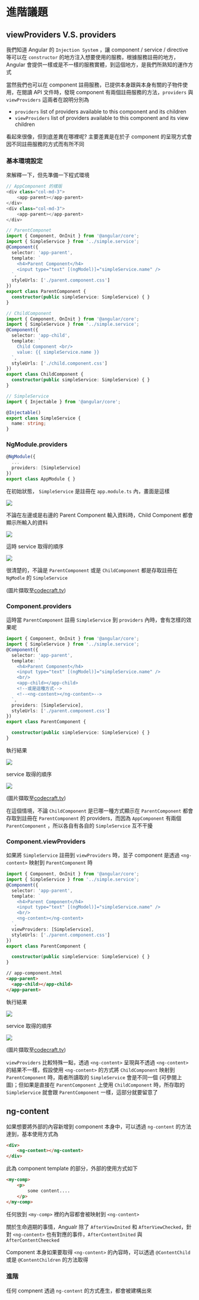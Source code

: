 # 進階議題

## viewProviders V.S. providers

我們知道 Angular 的 `Injection System` ，讓 component / service / directive 等可以在 `constructor` 的地方注入想要使用的服務，根據服務註冊的地方，Angular 會提供一樣或是不一樣的服務實體，到這個地方，是我們所熟知的運作方式

當然我們也可以在 component 註冊服務，已提供本身跟與本身有關的子物件使用，在閱讀 API 文件時，發現 component 有兩個註冊服務的方法，`providers` 與 `viewProviders` 這兩者在說明分別為

- `providers`  list of providers available to this component and its children
- `viewProviders` list of providers available to this component and its view children

看起來很像，但到底差異在哪裡呢? 主要差異是在於子 component 的呈現方式會因不同註冊服務的方式而有所不同

### 基本環境設定

來解釋一下，但先準備一下程式環境

```typescript
// AppComponent 的樣版
<div class="col-md-3">
	<app-parent></app-parent>
</div>
<div class="col-md-3">
	<app-parent></app-parent>
</div>

// ParentComponet
import { Component, OnInit } from '@angular/core';
import { SimpleService } from '../simple.service';
@Component({
  selector: 'app-parent',
  template: `
    <h4>Parent Component</h4>
    <input type="text" [(ngModel)]="simpleService.name" />
  `,
  styleUrls: ['./parent.component.css']
})
export class ParentComponent {
  constructor(public simpleService: SimpleService) { }
}

// ChildComponent
import { Component, OnInit } from '@angular/core';
import { SimpleService } from '../simple.service';
@Component({
  selector: 'app-child',
  template: `
    Child Component <br/>
    value: {{ simpleService.name }}
  `,
  styleUrls: ['./child.component.css']
})
export class ChildComponent {
  constructor(public simpleService: SimpleService) { }
}

// SimpleService
import { Injectable } from '@angular/core';

@Injectable()
export class SimpleService {
  name: string;
}
```

### NgModule.providers

```typescript
@NgModule({
  ...
  providers: [SimpleService]
})
export class AppModule { }

```



在初始狀態， `SimpleService` 是註冊在 `app.module.ts` 內，畫面是這樣

![](images/tPrc6Uc.png)

不論在左邊或是右邊的 Parent Component 輸入資料時，Child Component 都會顯示所輸入的資料

![](images/c8fTLFW.gif)

這時 service 取得的順序

![](images/TDQ27YH.png)

很清楚的，不論是 `ParentComponent` 或是 `ChildComponent` 都是存取註冊在 `NgModle` 的 `SimpleService`

(圖片擷取至[codecraft.tv](https://codecraft.tv))

### Component.providers

這時當 `ParentComponent` 註冊 `SimpleService` 到 `providers` 內時，會有怎樣的效果呢

```typescript
import { Component, OnInit } from '@angular/core';
import { SimpleService } from '../simple.service';
@Component({
  selector: 'app-parent',
  template: `
    <h4>Parent Component</h4>
    <input type="text" [(ngModel)]="simpleService.name" />
    <br/>
    <app-child></app-child>
	<!--或是這種方式-->
    <!--<ng-content></ng-content>-->
  `,
  providers: [SimpleService],  
  styleUrls: ['./parent.component.css']
})
export class ParentComponent {

  constructor(public simpleService: SimpleService) { }
}
```

執行結果

![](images/Gq5CFo8.gif)

 service 取得的順序

![](images/J3vmOVb.png)

(圖片擷取至[codecraft.tv](https://codecraft.tv))

在這個情境，不論 `ChildComponent` 是已哪一種方式顯示在 `ParentComponent` 都會存取到註冊在 `ParentComponent` 的 providers，而因為 `AppComponent` 有兩個 `ParentComponent` ，所以各自有各自的 `SimpleService` 互不干擾

### Component.viewProviders

如果將 `SimpleService` 註冊到 `viewProviders` 時，並子 component 是透過 `<ng-content>` 映射到 `ParentComponent` 時

```typescript
import { Component, OnInit } from '@angular/core';
import { SimpleService } from '../simple.service';
@Component({
  selector: 'app-parent',
  template: `
    <h4>Parent Component</h4>
    <input type="text" [(ngModel)]="simpleService.name" />
    <br/>
    <ng-content></ng-content>
  `,  
  viewProviders: [SimpleService],
  styleUrls: ['./parent.component.css']
})
export class ParentComponent {

  constructor(public simpleService: SimpleService) { }
}
```

```html
// app-component.html
<app-parent>
  <app-child></app-child>
</app-parent>
```

執行結果

![](images/15sElSa.gif)

 service 取得的順序

![](images/m3eu0oU.png)

(圖片擷取至[codecraft.tv](https://codecraft.tv))

`viewProviders` 比較特殊一點，透過 `<ng-content>` 呈現與不透過 `<ng-content>` 的結果不一樣，假設使用 `<ng-content>` 的方式將 `ChildComponent` 映射到 `ParentComponent` 時，兩者所讀取的 `SimpleService` 會是不同一個 (可參閱上圖)；但如果是直接在 `ParentComponent` 上使用 `ChildComponent` 時，所存取的 `SimpleService` 就會跟 `ParentComponent` 一樣，這部分就要留意了



## ng-content

如果想要將外部的內容新增到 component 本身中，可以透過 `ng-content` 的方法達到，基本使用方式為

```html
<div>
    <ng-content></ng-content>
</div>
```

此為 component template 的部分，外部的使用方式如下

```html
<my-comp>
	<p>
        some content....
    </p>
</my-comp>
```

任何放到 `<my-comp>` 裡的內容都會被映射到 `<ng-content>` 

關於生命週期的事情，Angualr 除了 `AfterViewInited` 和 `AfterViewChecked`，針對 `<ng-content>` 也有對應的事件，`AfterContentInited` 與 `AfterContentCheecked`

Component 本身如果要取得 `<ng-content>` 的內容時，可以透過 `@ContentChild` 或是 `@ContentChildren` 的方法取得

### 進階

任何 compnent 透過 `ng-content` 的方式產生，都會被建構出來


